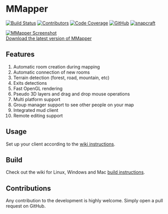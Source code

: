 MMapper
============================
[![Build Status](https://ci.appveyor.com/api/projects/status/github/MUME/mmapper?branch=master&svg=true)](https://ci.appveyor.com/project/nschimme/MMapper)
[![Contributors](https://img.shields.io/github/contributors/MUME/MMapper.svg?style=flat)](https://github.com/MUME/MMapper/graphs/contributors)
[![Code Coverage](https://codecov.io/gh/MUME/MMapper/branch/master/graph/badge.svg)](https://codecov.io/gh/MUME/MMapper)
[![GitHub](https://img.shields.io/github/license/MUME/MMapper.svg)](https://github.com/MUME/MMapper/blob/master/COPYING.txt)
[![snapcraft](https://snapcraft.io/mmapper/badge.svg)](https://snapcraft.io/mmapper)

[![MMapper Screenshot](/../master/appdata/screenshot1.png?raw=true "MMapper")<br>Download the latest version of MMapper](https://github.com/MUME/MMapper/releases)

## Features
1.  Automatic room creation during mapping
2.  Automatic connection of new rooms
3.  Terrain detection (forest, road, mountain, etc)
4.  Exits detections
5.  Fast OpenGL rendering
6.  Pseudo 3D layers and drag and drop mouse operations
7.  Multi platform support
8.  Group manager support to see other people on your map
9.  Integrated mud client
10.  Remote editing support

## Usage
Set up your client according to the [wiki instructions](https://github.com/MUME/MMapper/wiki).

## Build
Check out the wiki for Linux, Windows and Mac [build instructions](https://github.com/MUME/MMapper/wiki/Build).

## Contributions
Any contribution to the development is highly welcome. Simply open a pull request on GitHub.
